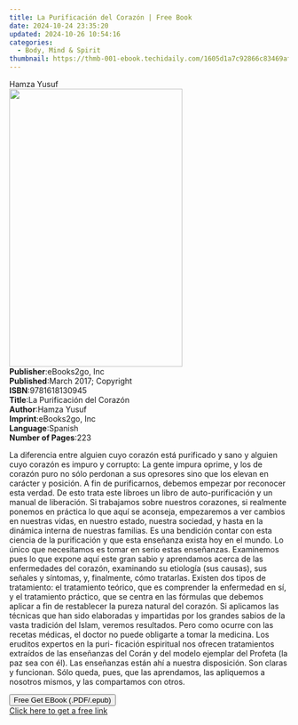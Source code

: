 ```yaml
---
title: La Purificación del Corazón | Free Book
date: 2024-10-24 23:35:20
updated: 2024-10-26 10:54:16
categories:
  - Body, Mind & Spirit
thumbnail: https://thmb-001-ebook.techidaily.com/1605d1a7c92866c83469af6eb67147af32c3f0f75f5e70c39c831a9c443a4516.jpg
---
```

<main id="book-container">
  <div class="flex flex-col">
    <div class="book-brief flex-1 py-6 px-4 sm:p-6 md:py-10 md:px-8">
      <!-- brief-->
      <div class="book-brief-main">Hamza Yusuf</div>
    </div>
    <div
      class="book-meta-info flex-1 grid gap-4 col-start-1 col-end-3 row-start-1 sm:mb-6 sm:grid-cols-4 lg:gap-6 lg:col-start-2 lg:row-end-6 lg:row-span-6 lg:mb-0"
    >
      <div
        class="book-meta-info-left place-content-center mt-4 p-4 text-sm leading-6 col-start-2 col-span-2 dark:text-slate-400"
      >
        <img
          class="w-full h-500 object-cover rounded-lg sm:h-255 sm:col-span-2 lg:col-span-full"
          src="https://img-001-ebook.techidaily.com/e2806206c7a132f942875ba57740ccb5870c7564ea3312350e019db597a8ea77.jpg"
          alt=""
          width="312"
          height="500"
        />
      </div>
      <div
        class="book-meta-info-right mt-2 col-start-1 row-start-2 col-span-3 self-center"
      >
        <!-- meta data  -->
        <div class="flex flex-col px-4 md:px-8">
          <div class="flex-1">
            <strong>Publisher</strong>:<span class="px-2">eBooks2go, Inc</span>
          </div>
          <div class="flex-1">
            <strong>Published</strong>:<span class="px-2"
              >March 2017; Copyright</span
            >
          </div>
          <div class="flex-1">
            <strong>ISBN</strong>:<span class="px-2">9781618130945</span>
          </div>
          <div class="flex-1">
            <strong>Title</strong>:<span class="px-2"
              >La Purificación del Corazón</span
            >
          </div>
          <div class="flex-1">
            <strong>Author</strong>:<span class="px-2">Hamza Yusuf</span>
          </div>
          <div class="flex-1">
            <strong>Imprint</strong>:<span class="px-2">eBooks2go, Inc</span>
          </div>
          <div class="flex-1">
            <strong>Language</strong>:<span class="px-2">Spanish</span>
          </div>
          <div class="flex-1">
            <strong>Number of Pages</strong>:<span class="px-2">223</span>
          </div>
        </div>
      </div>
    </div>
    <div class="book-description flex-1 py-6 px-4 sm:p-6 md:py-10 md:px-8">
      <div class="book-description-main">
        <div accordion-content="" id="description">
          <p>
            La diferencia entre alguien cuyo corazón está purificado y sano y
            alguien cuyo corazón es impuro y corrupto: La gente impura oprime, y
            los de corazón puro no sólo perdonan a sus opresores sino que los
            elevan en carácter y posición. A fin de purificarnos, debemos
            empezar por reconocer esta verdad. De esto trata este libroes un
            libro de auto-purificación y un manual de liberación. Si trabajamos
            sobre nuestros corazones, si realmente ponemos en práctica lo que
            aquí se aconseja, empezaremos a ver cambios en nuestras vidas, en
            nuestro estado, nuestra sociedad, y hasta en la dinámica interna de
            nuestras familias. Es una bendición contar con esta ciencia de la
            purificación y que esta enseñanza exista hoy en el mundo. Lo único
            que necesitamos es tomar en serio estas enseñanzas. Examinemos pues
            lo que expone aquí este gran sabio y aprendamos acerca de las
            enfermedades del corazón, examinando su etiología (sus causas), sus
            señales y síntomas, y, finalmente, cómo tratarlas. Existen dos tipos
            de tratamiento: el tratamiento teórico, que es comprender la
            enfermedad en sí, y el tratamiento práctico, que se centra en las
            fórmulas que debemos aplicar a fin de restablecer la pureza natural
            del corazón. Si aplicamos las técnicas que han sido elaboradas y
            impartidas por los grandes sabios de la vasta tradición del Islam,
            veremos resultados. Pero como ocurre con las recetas médicas, el
            doctor no puede obligarte a tomar la medicina. Los eruditos expertos
            en la puri- ficación espiritual nos ofrecen tratamientos extraídos
            de las enseñanzas del Corán y del modelo ejemplar del Profeta (la
            paz sea con él). Las enseñanzas están ahí a nuestra disposición. Son
            claras y funcionan. Sólo queda, pues, que las aprendamos, las
            apliquemos a nosotros mismos, y las compartamos con otros.
          </p>
        </div>
        <div class="accordion-fader"></div>
      </div>
    </div>
    <div class="book-excerpts flex-1 py-6 px-4 sm:p-6 md:py-10 md:px-8"></div>
    <div
      class="book-about-author flex-1 py-6 px-4 sm:p-6 md:py-10 md:px-8"
    ></div>
    <div class="book-free-get flex-1 py-6 px-4 sm:p-6 md:py-10 md:px-8">
      <button
        id="btn-free-get"
        class="bg-blue-500 hover:bg-blue-700 text-white font-bold py-2 px-4 rounded"
      >
        Free Get EBook (.PDF/.epub)
      </button>
      <div id="countdown-display" class="px-2 text-lg mt-2"></div>
      <a
        id="free-link"
        class="hidden bg-blue-500 hover:bg-blue-700 text-white font-bold py-2 px-4 rounded"
        href="https://www.ebooks.com/en-us/book/209848737/la-purificaci-n-del-coraz-n/hamza-yusuf/"
        target="_blank"
        >Click here to get a free link</a
      >
    </div>
    <script>
      let countdownTime = 0;
      let countdownInterval = null;
      document
        .getElementById('btn-free-get')
        .addEventListener('click', startCountdown);
      function startCountdown() {
        countdownTime = new Date().getTime() + 60000 * 3;
        countdownInterval = setInterval(updateCountdown, 1000);
        document.getElementById('btn-free-get').disabled = true;
        document
          .getElementById('btn-free-get')
          .classList.add('bg-gray-500', 'cursor-not-allowed');
      }
      function updateCountdown() {
        let currentTime = new Date().getTime();
        let timeLeft = countdownTime - currentTime;
        let secondsLeft = Math.floor(timeLeft / 1000);
        document.getElementById('countdown-display').innerHTML =
          `Remaining time: ${secondsLeft} seconds.`;
        if (secondsLeft <= 0) {
          clearInterval(countdownInterval);
          document.getElementById('btn-free-get').classList.add('hidden');
          document.getElementById('free-link').classList.remove('hidden');
          document.getElementById('countdown-display').innerHTML = '';
        }
      }
    </script>
  </div>
</main>
